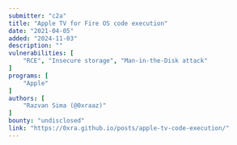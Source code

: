 ```yaml
---
submitter: "c2a"
title: "Apple TV for Fire OS code execution"
date: "2021-04-05"
added: "2024-11-03"
description: ""
vulnerabilities: [
    "RCE", "Insecure storage", "Man-in-the-Disk attack"
]
programs: [
    "Apple"
]
authors: [
    "Razvan Sima (@0xraaz)"
]
bounty: "undisclosed"
link: "https://0xra.github.io/posts/apple-tv-code-execution/"
---
```




